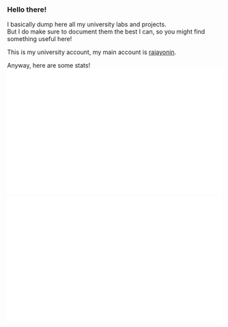 ### Hello there!

I basically dump here all my university labs and projects.  
But I do make sure to document them the best I can, so you might find something useful here!  

This is my university account, my main account is [rajayonin](https://github.com/rajayonin).  

Anyway, here are some stats!  
![Account overview](https://raw.githubusercontent.com/ldcas-uc3m/github-stats/master/generated/overview.svg)
![Languages used](https://raw.githubusercontent.com/ldcas-uc3m/github-stats/master/generated/languages.svg)
